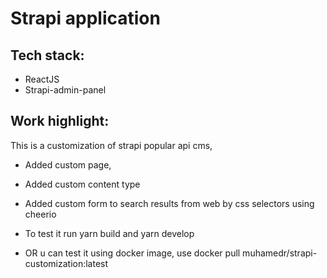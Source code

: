 # Strapi application

## Tech stack: 
- ReactJS
- Strapi-admin-panel

## Work highlight:

This is a customization of strapi popular api cms,
* Added custom page,
* Added custom content type
* Added custom form to search results from web by css selectors using cheerio
* To test it run yarn build and yarn develop

* OR u can test it using docker image, use docker pull muhamedr/strapi-customization:latest
